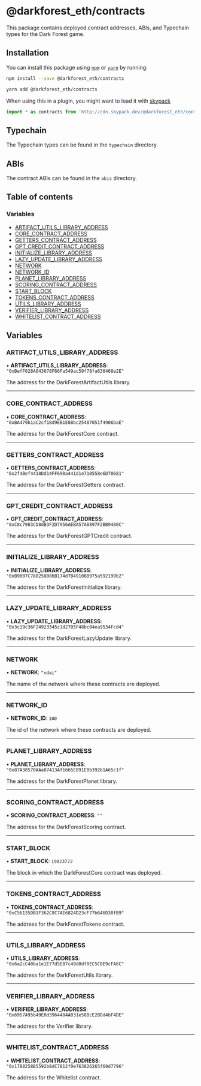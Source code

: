 # @darkforest_eth/contracts

This package contains deployed contract addresses, ABIs, and Typechain types
for the Dark Forest game.

## Installation

You can install this package using [`npm`](https://www.npmjs.com) or
[`yarn`](https://classic.yarnpkg.com/lang/en/) by running:

```bash
npm install --save @darkforest_eth/contracts
```

```bash
yarn add @darkforest_eth/contracts
```

When using this in a plugin, you might want to load it with [skypack](https://www.skypack.dev)

```js
import * as contracts from 'http://cdn.skypack.dev/@darkforest_eth/contracts';
```

## Typechain

The Typechain types can be found in the `typechain` directory.

## ABIs

The contract ABIs can be found in the `abis` directory.

## Table of contents

### Variables

- [ARTIFACT_UTILS_LIBRARY_ADDRESS](README.md#artifact_utils_library_address)
- [CORE_CONTRACT_ADDRESS](README.md#core_contract_address)
- [GETTERS_CONTRACT_ADDRESS](README.md#getters_contract_address)
- [GPT_CREDIT_CONTRACT_ADDRESS](README.md#gpt_credit_contract_address)
- [INITIALIZE_LIBRARY_ADDRESS](README.md#initialize_library_address)
- [LAZY_UPDATE_LIBRARY_ADDRESS](README.md#lazy_update_library_address)
- [NETWORK](README.md#network)
- [NETWORK_ID](README.md#network_id)
- [PLANET_LIBRARY_ADDRESS](README.md#planet_library_address)
- [SCORING_CONTRACT_ADDRESS](README.md#scoring_contract_address)
- [START_BLOCK](README.md#start_block)
- [TOKENS_CONTRACT_ADDRESS](README.md#tokens_contract_address)
- [UTILS_LIBRARY_ADDRESS](README.md#utils_library_address)
- [VERIFIER_LIBRARY_ADDRESS](README.md#verifier_library_address)
- [WHITELIST_CONTRACT_ADDRESS](README.md#whitelist_contract_address)

## Variables

### ARTIFACT_UTILS_LIBRARY_ADDRESS

• **ARTIFACT_UTILS_LIBRARY_ADDRESS**: `"0xBefF028A043078F66Fa549ac59f78fa630468e2E"`

The address for the DarkForestArtifactUtils library.

---

### CORE_CONTRACT_ADDRESS

• **CORE_CONTRACT_ADDRESS**: `"0xBA479b1aC2cf18d9EB1E88bc25487051f4906baE"`

The address for the DarkForestCore contract.

---

### GETTERS_CONTRACT_ADDRESS

• **GETTERS_CONTRACT_ADDRESS**: `"0x2f4Bef4418Dd14FF690a441d1e710558e6D70681"`

The address for the DarkForestGetters contract.

---

### GPT_CREDIT_CONTRACT_ADDRESS

• **GPT_CREDIT_CONTRACT_ADDRESS**: `"0xC8c7903CD8dB3F2D7956AEBA57A8897F2BB9480C"`

The address for the DarkForestGPTCredit contract.

---

### INITIALIZE_LIBRARY_ADDRESS

• **INITIALIZE_LIBRARY_ADDRESS**: `"0xB9007C788258086B174d7B4910BB975a592199b2"`

The address for the DarkForestInitialize library.

---

### LAZY_UPDATE_LIBRARY_ADDRESS

• **LAZY_UPDATE_LIBRARY_ADDRESS**: `"0x3c19c36F24923345c1d2705F48bc04ea9534Fcd4"`

The address for the DarkForestLazyUpdate library.

---

### NETWORK

• **NETWORK**: `"xdai"`

The name of the network where these contracts are deployed.

---

### NETWORK_ID

• **NETWORK_ID**: `100`

The id of the network where these contracts are deployed.

---

### PLANET_LIBRARY_ADDRESS

• **PLANET_LIBRARY_ADDRESS**: `"0x87A38570AAa07413Af1665E891E0b392b1A65c1f"`

The address for the DarkForestPlanet library.

---

### SCORING_CONTRACT_ADDRESS

• **SCORING_CONTRACT_ADDRESS**: `""`

The address for the DarkForestScoring contract.

---

### START_BLOCK

• **START_BLOCK**: `19023772`

The block in which the DarkForestCore contract was deployed.

---

### TOKENS_CONTRACT_ADDRESS

• **TOKENS_CONTRACT_ADDRESS**: `"0xC56135DB1F362C8C7AE6824D23cF77b646D30fB9"`

The address for the DarkForestTokens contract.

---

### UTILS_LIBRARY_ADDRESS

• **UTILS_LIBRARY_ADDRESS**: `"0x6a2cC48ba1e1E77d5E87c49d0df0EC5C0E9cFA6C"`

The address for the DarkForestUtils library.

---

### VERIFIER_LIBRARY_ADDRESS

• **VERIFIER_LIBRARY_ADDRESS**: `"0x6957A95b49E0d3964484A031e58BcE2BDd4bF4DE"`

The address for the Verifier library.

---

### WHITELIST_CONTRACT_ADDRESS

• **WHITELIST_CONTRACT_ADDRESS**: `"0x1788258B5592b8dC7812f0e763826265f60d7796"`

The address for the Whitelist contract.
